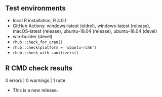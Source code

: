 ## Test environments

* local R installation, R 4.0.1
* GitHub Actions: windows-latest (oldrel), windows-latest (release),
  macOS-latest (release), ubuntu-18.04 (release), ubuntu-18.04 (devel)
* win-builder (devel)
* `rhub::check_for_cran()`
* `rhub::check(platform = 'ubuntu-rchk')`
* `rhub::check_with_sanitizers()`

## R CMD check results

0 errors | 0 warnings | 1 note

* This is a new release.
